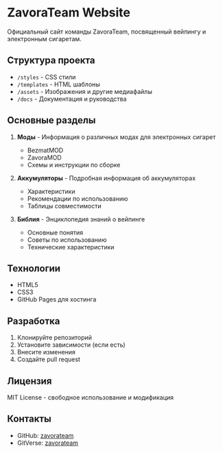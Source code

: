 # ZavoraTeam Website

Официальный сайт команды ZavoraTeam, посвященный вейпингу и электронным сигаретам.

## Структура проекта

- `/styles` - CSS стили
- `/templates` - HTML шаблоны
- `/assets` - Изображения и другие медиафайлы
- `/docs` - Документация и руководства

## Основные разделы

1. **Моды** - Информация о различных модах для электронных сигарет
   - BezmatMOD
   - ZavoraMOD
   - Схемы и инструкции по сборке

2. **Аккумуляторы** - Подробная информация об аккумуляторах
   - Характеристики
   - Рекомендации по использованию
   - Таблицы совместимости

3. **Библия** - Энциклопедия знаний о вейпинге
   - Основные понятия
   - Советы по использованию
   - Технические характеристики

## Технологии

- HTML5
- CSS3
- GitHub Pages для хостинга

## Разработка

1. Клонируйте репозиторий
2. Установите зависимости (если есть)
3. Внесите изменения
4. Создайте pull request

## Лицензия

MIT License - свободное использование и модификация

## Контакты

- GitHub: [zavorateam](https://github.com/zavorateam)
- GitVerse: [zavorateam](https://gitverse.ru/zavorateam)
